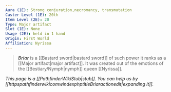```yaml
---
Aura (1E): Strong conjuration,necromancy, transmutation
Caster Level (1E): 20th
Item Level (2E): 20
Type: Major artifact
Slot (1E): None
Usage (2E): held in 1 hand
Origin: First World
Affiliation: Nyrissa
---
```


> ***Briar*** is a [[Bastard sword|bastard sword]] of such power it ranks as a [[Major artifact|major artifact]]. It was created out of the emotions of the [[Bestiary/Nymph|nymph]] queen [[Nyrissa]].



*This page is a [[PathfinderWikiStub|stub]]. You can help us by [[httpspathfinderwikicomwindexphptitleBriaractionedit|expanding it]].*







